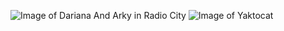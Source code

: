 ![Image of Dariana And Arky in Radio City](https://photos.app.goo.gl/7TCd63D5rUTSHKKi8)
![Image of Yaktocat](https://octodex.github.com/images/yaktocat.png)
